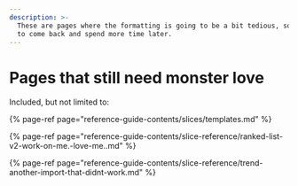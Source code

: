 ```yaml
---
description: >-
  These are pages where the formatting is going to be a bit tedious, so I want
  to come back and spend more time later.
---
```


# Pages that still need monster love

Included, but not limited to:

{% page-ref page="reference-guide-contents/slices/templates.md" %}

{% page-ref page="reference-guide-contents/slice-reference/ranked-list-v2-work-on-me.-love-me..md" %}

{% page-ref page="reference-guide-contents/slice-reference/trend-another-import-that-didnt-work.md" %}



